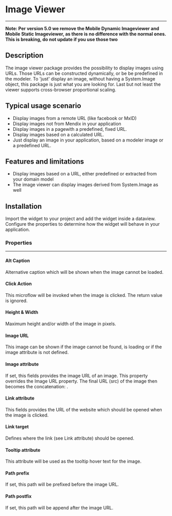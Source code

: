 # Image Viewer

---

**Note: Per version 5.0 we remove the Mobile Dynamic Imageviewer and Mobile Static Imageviewer, as there is no difference with the normal ones. This is breaking, do not update if you use those two**

## Description

The image viewer package provides the possibility to display images using URLs. Those URLs can be constructed dynamically, or be be predefined in the modeler. To 'just' display an image, without having a System.Image object, this package is just what you are looking for. Last but not least the viewer supports cross-browser proportional scaling.

## Typical usage scenario

- Display images from a remote URL (like facebook or MxID)
- Display images not from Mendix in your application
- Display images in a pagewith a predefined, fixed URL.
- Display images based on a calculated URL.
- Just display an image in your application, based on a modeler image or a predefined URL.

## Features and limitations

- Display images based on a URL, either predefined or extracted from your domain model
- The image viewer can display images derived from System.Image as well

## Installation

Import the widget to your project and add the widget inside a dataview. Configure the properties to determine how the widget will behave in your application.

### Properties

---

#### Alt Caption

Alternative caption which will be shown when the image cannot be loaded.

#### Click Action

This microflow will be invoked when the image is clicked. The return value is ignored.

#### Height & Width

Maximum height and/or width of the image in pixels.

#### Image URL

This image can be shown if the image cannot be found, is loading or if the image attribute is not defined.

#### Image attribute

If set, this fields provides the image URL of an image. This property overrides the Image URL property. The final URL (src) of the image then becomes the concatenation: <Path prefix><Image attribute value><Path postfix>.

#### Link attribute

This fields provides the URL of the website which should be opened when the image is clicked.

#### Link target

Defines where the link (see Link attribute) should be opened.

#### Tooltip attribute

This attribute will be used as the tooltip hover text for the image.

#### Path prefix

If set, this path will be prefixed before the image URL.

#### Path postfix

If set, this path will be append after the image URL.
